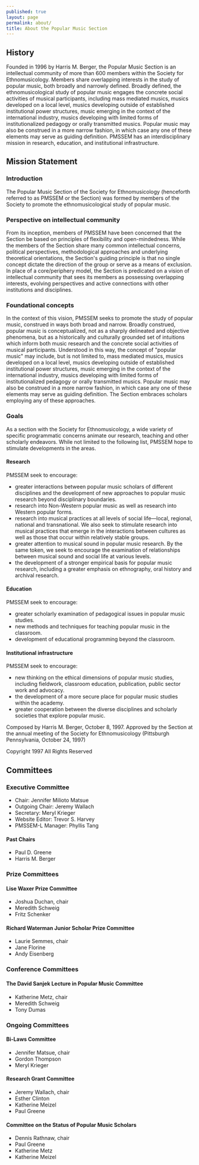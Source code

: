 ```yaml
---
published: true
layout: page
permalink: about/
title: About the Popular Music Section
---
```

## History

Founded in 1996 by Harris M. Berger, the Popular Music Section is an intellectual community of more than 600 members within the Society for Ethnomusicology. Members share overlapping interests in the study of popular music, both broadly and narrowly defined. Broadly defined, the ethnomusicological study of popular music engages the concrete social activities of musical participants, including mass mediated musics, musics developed on a local level, musics developing outside of established institutional power structures, music emerging in the context of the international industry, musics developing with limited forms of institutionalized pedagogy or orally transmitted musics. Popular music may also be construed in a more narrow fashion, in which case any one of these elements may serve as guiding definition. PMSSEM has an interdisciplinary mission in research, education, and institutional infrastructure.

## Mission Statement

### Introduction

The Popular Music Section of the Society for Ethnomusicology (henceforth referred to as PMSSEM or the Section) was formed by members of the Society to promote the ethnomusicological study of popular music.

### Perspective on intellectual community

From its inception, members of PMSSEM have been concerned that the Section be based on principles of flexibility and open-mindedness. While the members of the Section share many common intellectual concerns, political perspectives, methodological approaches and underlying theoretical orientations, the Section's guiding principle is that no single concept dictate the direction of the group or serve as a means of exclusion. In place of a core/periphery model, the Section is predicated on a vision of intellectual community that sees its members as possessing overlapping interests, evolving perspectives and active connections with other institutions and disciplines.

### Foundational concepts

In the context of this vision, PMSSEM seeks to promote the study of popular music, construed in ways both broad and narrow. Broadly construed, popular music is conceptualized, not as a sharply delineated and objective phenomena, but as a historically and culturally grounded set of intuitions which inform both music research and the concrete social activities of musical participants. Understood in this way, the concept of "popular music" may include, but is not limited to, mass mediated musics, musics developed on a local level, musics developing outside of established institutional power structures, music emerging in the context of the international industry, musics developing with limited forms of institutionalized pedagogy or orally transmitted musics. Popular music may also be construed in a more narrow fashion, in which case any one of these elements may serve as guiding definition. The Section embraces scholars employing any of these approaches.

### Goals

As a section with the Society for Ethnomusicology, a wide variety of specific programmatic concerns animate our research, teaching and other scholarly endeavors. While not limited to the following list, PMSSEM hope to stimulate developments in the areas.

#### Research

PMSSEM seek to encourage:

* greater interactions between popular music scholars of different disciplines and the development of new approaches to popular music research beyond disciplinary boundaries.
* research into Non-Western popular music as well as research into Western popular forms.
* research into musical practices at all levels of social life—local, regional, national and transnational. We also seek to stimulate research into musical practices that emerge in the interactions between cultures as well as those that occur within relatively stable groups.
* greater attention to musical sound in popular music research. By the same token, we seek to encourage the examination of relationships between musical sound and social life at various levels.
* the development of a stronger empirical basis for popular music research, including a greater emphasis on ethnography, oral history and archival research.

#### Education

PMSSEM seek to encourage:

* greater scholarly examination of pedagogical issues in popular music studies.
* new methods and techniques for teaching popular music in the classroom.
* development of educational programming beyond the classroom.

#### Institutional infrastructure

PMSSEM seek to encourage:

* new thinking on the ethical dimensions of popular music studies, including fieldwork, classroom education, publication, public sector work and advocacy.
* the development of a more secure place for popular music studies within the academy.
* greater cooperation between the diverse disciplines and scholarly societies that explore popular music.

Composed by Harris M. Berger, October 8, 1997. Approved by the Section at the annual meeting of the Society for Ethnomusicology (Pittsburgh Pennsylvania, October 24, 1997)

Copyright 1997 All Rights Reserved

## Committees

### Executive Committee

* Chair: Jennifer Milioto Matsue
* Outgoing Chair: Jeremy Wallach
* Secretary: Meryl Krieger
* Website Editor: Trevor S. Harvey
* PMSSEM-L Manager: Phyllis Tang

#### Past Chairs

* Paul D. Greene
* Harris M. Berger

### Prize Committees

#### Lise Waxer Prize Committee

* Joshua Duchan, chair
* Meredith Schweig
* Fritz Schenker

#### Richard Waterman Junior Scholar Prize Committee

* Laurie Semmes, chair
*  Jane Florine
* Andy Eisenberg

### Conference Committees

#### The David Sanjek Lecture in Popular Music Committee

* Katherine Metz, chair
* Meredith Schweig
* Tony Dumas

### Ongoing Committees

#### Bi-Laws Committee

* Jennifer Matsue, chair
* Gordon Thompson
* Meryl Krieger

#### Research Grant Committee

* Jeremy Wallach, chair
* Esther Clinton
* Katherine Meizel
* Paul Greene

#### Committee on the Status of Popular Music Scholars

* Dennis Rathnaw, chair
* Paul Greene
* Katherine Metz
* Katherine Meizel
